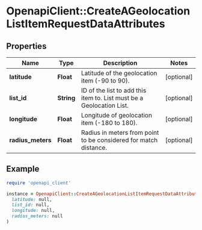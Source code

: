 # OpenapiClient::CreateAGeolocationListItemRequestDataAttributes

## Properties

| Name | Type | Description | Notes |
| ---- | ---- | ----------- | ----- |
| **latitude** | **Float** | Latitude of the geolocation item (-90 to 90). | [optional] |
| **list_id** | **String** | ID of the list to add this item to. List must be a Geolocation List. | [optional] |
| **longitude** | **Float** | Longitude of geolocation item (-180 to 180). | [optional] |
| **radius_meters** | **Float** | Radius in meters from point to be considered for match distance. | [optional] |

## Example

```ruby
require 'openapi_client'

instance = OpenapiClient::CreateAGeolocationListItemRequestDataAttributes.new(
  latitude: null,
  list_id: null,
  longitude: null,
  radius_meters: null
)
```

